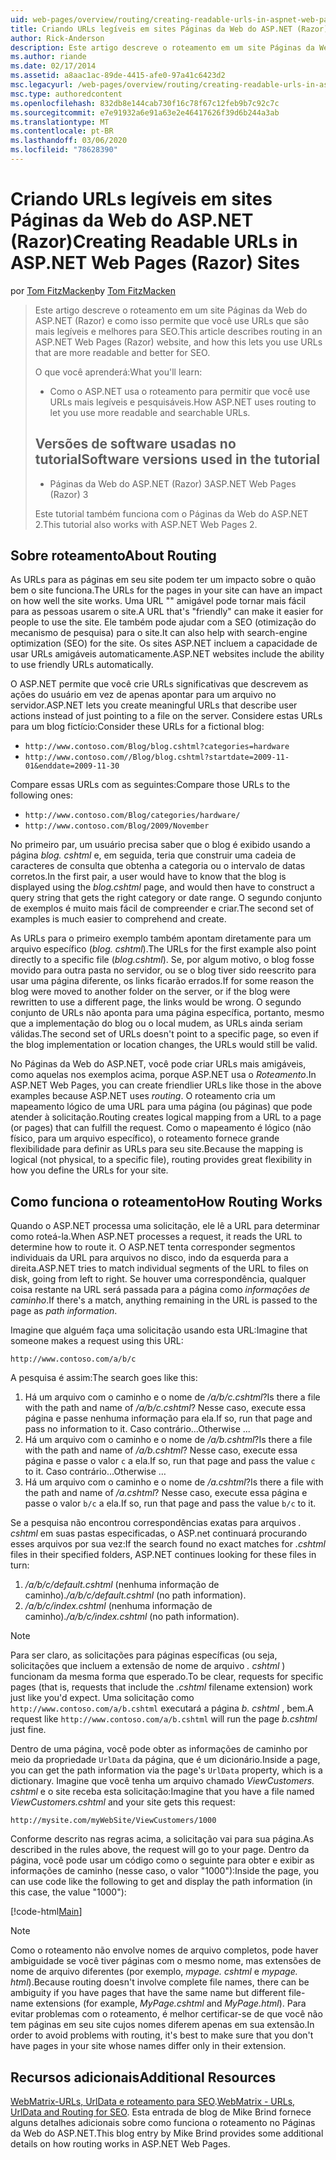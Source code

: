 ```yaml
---
uid: web-pages/overview/routing/creating-readable-urls-in-aspnet-web-pages-sites
title: Criando URLs legíveis em sites Páginas da Web do ASP.NET (Razor) | Microsoft Docs
author: Rick-Anderson
description: Este artigo descreve o roteamento em um site Páginas da Web do ASP.NET (Razor) e como isso permite que você use URLs que são mais legíveis e melhores para SEO. O que você vai...
ms.author: riande
ms.date: 02/17/2014
ms.assetid: a8aac1ac-89de-4415-afe0-97a41c6423d2
msc.legacyurl: /web-pages/overview/routing/creating-readable-urls-in-aspnet-web-pages-sites
msc.type: authoredcontent
ms.openlocfilehash: 832db8e144cab730f16c78f67c12feb9b7c92c7c
ms.sourcegitcommit: e7e91932a6e91a63e2e46417626f39d6b244a3ab
ms.translationtype: MT
ms.contentlocale: pt-BR
ms.lasthandoff: 03/06/2020
ms.locfileid: "78628390"
---
```

# <a name="creating-readable-urls-in-aspnet-web-pages-razor-sites"></a><span data-ttu-id="7f8a0-104">Criando URLs legíveis em sites Páginas da Web do ASP.NET (Razor)</span><span class="sxs-lookup"><span data-stu-id="7f8a0-104">Creating Readable URLs in ASP.NET Web Pages (Razor) Sites</span></span>

<span data-ttu-id="7f8a0-105">por [Tom FitzMacken](https://github.com/tfitzmac)</span><span class="sxs-lookup"><span data-stu-id="7f8a0-105">by [Tom FitzMacken](https://github.com/tfitzmac)</span></span>

> <span data-ttu-id="7f8a0-106">Este artigo descreve o roteamento em um site Páginas da Web do ASP.NET (Razor) e como isso permite que você use URLs que são mais legíveis e melhores para SEO.</span><span class="sxs-lookup"><span data-stu-id="7f8a0-106">This article describes routing in an ASP.NET Web Pages (Razor) website, and how this lets you use URLs that are more readable and better for SEO.</span></span>
> 
> <span data-ttu-id="7f8a0-107">O que você aprenderá:</span><span class="sxs-lookup"><span data-stu-id="7f8a0-107">What you'll learn:</span></span>
> 
> - <span data-ttu-id="7f8a0-108">Como o ASP.NET usa o roteamento para permitir que você use URLs mais legíveis e pesquisáveis.</span><span class="sxs-lookup"><span data-stu-id="7f8a0-108">How ASP.NET uses routing to let you use more readable and searchable URLs.</span></span>
>   
> 
> ## <a name="software-versions-used-in-the-tutorial"></a><span data-ttu-id="7f8a0-109">Versões de software usadas no tutorial</span><span class="sxs-lookup"><span data-stu-id="7f8a0-109">Software versions used in the tutorial</span></span>
> 
> 
> - <span data-ttu-id="7f8a0-110">Páginas da Web do ASP.NET (Razor) 3</span><span class="sxs-lookup"><span data-stu-id="7f8a0-110">ASP.NET Web Pages (Razor) 3</span></span>
>   
> 
> <span data-ttu-id="7f8a0-111">Este tutorial também funciona com o Páginas da Web do ASP.NET 2.</span><span class="sxs-lookup"><span data-stu-id="7f8a0-111">This tutorial also works with ASP.NET Web Pages 2.</span></span>

## <a name="about-routing"></a><span data-ttu-id="7f8a0-112">Sobre roteamento</span><span class="sxs-lookup"><span data-stu-id="7f8a0-112">About Routing</span></span>

<span data-ttu-id="7f8a0-113">As URLs para as páginas em seu site podem ter um impacto sobre o quão bem o site funciona.</span><span class="sxs-lookup"><span data-stu-id="7f8a0-113">The URLs for the pages in your site can have an impact on how well the site works.</span></span> <span data-ttu-id="7f8a0-114">Uma URL &quot;&quot; amigável pode tornar mais fácil para as pessoas usarem o site.</span><span class="sxs-lookup"><span data-stu-id="7f8a0-114">A URL that's &quot;friendly&quot; can make it easier for people to use the site.</span></span> <span data-ttu-id="7f8a0-115">Ele também pode ajudar com a SEO (otimização do mecanismo de pesquisa) para o site.</span><span class="sxs-lookup"><span data-stu-id="7f8a0-115">It can also help with search-engine optimization (SEO) for the site.</span></span> <span data-ttu-id="7f8a0-116">Os sites ASP.NET incluem a capacidade de usar URLs amigáveis automaticamente.</span><span class="sxs-lookup"><span data-stu-id="7f8a0-116">ASP.NET websites include the ability to use friendly URLs automatically.</span></span>

<span data-ttu-id="7f8a0-117">O ASP.NET permite que você crie URLs significativas que descrevem as ações do usuário em vez de apenas apontar para um arquivo no servidor.</span><span class="sxs-lookup"><span data-stu-id="7f8a0-117">ASP.NET lets you create meaningful URLs that describe user actions instead of just pointing to a file on the server.</span></span> <span data-ttu-id="7f8a0-118">Considere estas URLs para um blog fictício:</span><span class="sxs-lookup"><span data-stu-id="7f8a0-118">Consider these URLs for a fictional blog:</span></span>

- `http://www.contoso.com/Blog/blog.cshtml?categories=hardware`
- `http://www.contoso.com//Blog/blog.cshtml?startdate=2009-11-01&enddate=2009-11-30`

<span data-ttu-id="7f8a0-119">Compare essas URLs com as seguintes:</span><span class="sxs-lookup"><span data-stu-id="7f8a0-119">Compare those URLs to the following ones:</span></span>

- `http://www.contoso.com/Blog/categories/hardware/`
- `http://www.contoso.com/Blog/2009/November`

<span data-ttu-id="7f8a0-120">No primeiro par, um usuário precisa saber que o blog é exibido usando a página *blog. cshtml* e, em seguida, teria que construir uma cadeia de caracteres de consulta que obtenha a categoria ou o intervalo de datas corretos.</span><span class="sxs-lookup"><span data-stu-id="7f8a0-120">In the first pair, a user would have to know that the blog is displayed using the *blog.cshtml* page, and would then have to construct a query string that gets the right category or date range.</span></span> <span data-ttu-id="7f8a0-121">O segundo conjunto de exemplos é muito mais fácil de compreender e criar.</span><span class="sxs-lookup"><span data-stu-id="7f8a0-121">The second set of examples is much easier to comprehend and create.</span></span>

<span data-ttu-id="7f8a0-122">As URLs para o primeiro exemplo também apontam diretamente para um arquivo específico (*blog. cshtml*).</span><span class="sxs-lookup"><span data-stu-id="7f8a0-122">The URLs for the first example also point directly to a specific file (*blog.cshtml*).</span></span> <span data-ttu-id="7f8a0-123">Se, por algum motivo, o blog fosse movido para outra pasta no servidor, ou se o blog tiver sido reescrito para usar uma página diferente, os links ficarão errados.</span><span class="sxs-lookup"><span data-stu-id="7f8a0-123">If for some reason the blog were moved to another folder on the server, or if the blog were rewritten to use a different page, the links would be wrong.</span></span> <span data-ttu-id="7f8a0-124">O segundo conjunto de URLs não aponta para uma página específica, portanto, mesmo que a implementação do blog ou o local mudem, as URLs ainda seriam válidas.</span><span class="sxs-lookup"><span data-stu-id="7f8a0-124">The second set of URLs doesn't point to a specific page, so even if the blog implementation or location changes, the URLs would still be valid.</span></span>

<span data-ttu-id="7f8a0-125">No Páginas da Web do ASP.NET, você pode criar URLs mais amigáveis, como aquelas nos exemplos acima, porque ASP.NET usa o *Roteamento*.</span><span class="sxs-lookup"><span data-stu-id="7f8a0-125">In ASP.NET Web Pages, you can create friendlier URLs like those in the above examples because ASP.NET uses *routing*.</span></span> <span data-ttu-id="7f8a0-126">O roteamento cria um mapeamento lógico de uma URL para uma página (ou páginas) que pode atender à solicitação.</span><span class="sxs-lookup"><span data-stu-id="7f8a0-126">Routing creates logical mapping from a URL to a page (or pages) that can fulfill the request.</span></span> <span data-ttu-id="7f8a0-127">Como o mapeamento é lógico (não físico, para um arquivo específico), o roteamento fornece grande flexibilidade para definir as URLs para seu site.</span><span class="sxs-lookup"><span data-stu-id="7f8a0-127">Because the mapping is logical (not physical, to a specific file), routing provides great flexibility in how you define the URLs for your site.</span></span>

## <a name="how-routing-works"></a><span data-ttu-id="7f8a0-128">Como funciona o roteamento</span><span class="sxs-lookup"><span data-stu-id="7f8a0-128">How Routing Works</span></span>

<span data-ttu-id="7f8a0-129">Quando o ASP.NET processa uma solicitação, ele lê a URL para determinar como roteá-la.</span><span class="sxs-lookup"><span data-stu-id="7f8a0-129">When ASP.NET processes a request, it reads the URL to determine how to route it.</span></span> <span data-ttu-id="7f8a0-130">O ASP.NET tenta corresponder segmentos individuais da URL para arquivos no disco, indo da esquerda para a direita.</span><span class="sxs-lookup"><span data-stu-id="7f8a0-130">ASP.NET tries to match individual segments of the URL to files on disk, going from left to right.</span></span> <span data-ttu-id="7f8a0-131">Se houver uma correspondência, qualquer coisa restante na URL será passada para a página como *informações de caminho*.</span><span class="sxs-lookup"><span data-stu-id="7f8a0-131">If there's a match, anything remaining in the URL is passed to the page as *path information*.</span></span>

<span data-ttu-id="7f8a0-132">Imagine que alguém faça uma solicitação usando esta URL:</span><span class="sxs-lookup"><span data-stu-id="7f8a0-132">Imagine that someone makes a request using this URL:</span></span>

`http://www.contoso.com/a/b/c`

<span data-ttu-id="7f8a0-133">A pesquisa é assim:</span><span class="sxs-lookup"><span data-stu-id="7f8a0-133">The search goes like this:</span></span>

1. <span data-ttu-id="7f8a0-134">Há um arquivo com o caminho e o nome de */a/b/c.cshtml*?</span><span class="sxs-lookup"><span data-stu-id="7f8a0-134">Is there a file with the path and name of */a/b/c.cshtml*?</span></span> <span data-ttu-id="7f8a0-135">Nesse caso, execute essa página e passe nenhuma informação para ela.</span><span class="sxs-lookup"><span data-stu-id="7f8a0-135">If so, run that page and pass no information to it.</span></span> <span data-ttu-id="7f8a0-136">Caso contrário...</span><span class="sxs-lookup"><span data-stu-id="7f8a0-136">Otherwise ...</span></span>
2. <span data-ttu-id="7f8a0-137">Há um arquivo com o caminho e o nome de */a/b.cshtml*?</span><span class="sxs-lookup"><span data-stu-id="7f8a0-137">Is there a file with the path and name of */a/b.cshtml*?</span></span> <span data-ttu-id="7f8a0-138">Nesse caso, execute essa página e passe o valor `c` a ela.</span><span class="sxs-lookup"><span data-stu-id="7f8a0-138">If so, run that page and pass the value `c` to it.</span></span> <span data-ttu-id="7f8a0-139">Caso contrário...</span><span class="sxs-lookup"><span data-stu-id="7f8a0-139">Otherwise …</span></span>
3. <span data-ttu-id="7f8a0-140">Há um arquivo com o caminho e o nome de */a.cshtml*?</span><span class="sxs-lookup"><span data-stu-id="7f8a0-140">Is there a file with the path and name of */a.cshtml*?</span></span> <span data-ttu-id="7f8a0-141">Nesse caso, execute essa página e passe o valor `b/c` a ela.</span><span class="sxs-lookup"><span data-stu-id="7f8a0-141">If so, run that page and pass the value `b/c` to it.</span></span>

<span data-ttu-id="7f8a0-142">Se a pesquisa não encontrou correspondências exatas para arquivos *. cshtml* em suas pastas especificadas, o ASP.net continuará procurando esses arquivos por sua vez:</span><span class="sxs-lookup"><span data-stu-id="7f8a0-142">If the search found no exact matches for *.cshtml* files in their specified folders, ASP.NET continues looking for these files in turn:</span></span>

1. <span data-ttu-id="7f8a0-143">*/a/b/c/default.cshtml* (nenhuma informação de caminho).</span><span class="sxs-lookup"><span data-stu-id="7f8a0-143">*/a/b/c/default.cshtml* (no path information).</span></span>
2. <span data-ttu-id="7f8a0-144">*/a/b/c/index.cshtml* (nenhuma informação de caminho).</span><span class="sxs-lookup"><span data-stu-id="7f8a0-144">*/a/b/c/index.cshtml* (no path information).</span></span>

> [!NOTE]
> <span data-ttu-id="7f8a0-145">Para ser claro, as solicitações para páginas específicas (ou seja, solicitações que incluem a extensão de nome de arquivo *. cshtml* ) funcionam da mesma forma que esperado.</span><span class="sxs-lookup"><span data-stu-id="7f8a0-145">To be clear, requests for specific pages (that is, requests that include the *.cshtml* filename extension) work just like you'd expect.</span></span> <span data-ttu-id="7f8a0-146">Uma solicitação como `http://www.contoso.com/a/b.cshtml` executará a página *b. cshtml* , bem.</span><span class="sxs-lookup"><span data-stu-id="7f8a0-146">A request like `http://www.contoso.com/a/b.cshtml` will run the page *b.cshtml* just fine.</span></span>

<span data-ttu-id="7f8a0-147">Dentro de uma página, você pode obter as informações de caminho por meio da propriedade `UrlData` da página, que é um dicionário.</span><span class="sxs-lookup"><span data-stu-id="7f8a0-147">Inside a page, you can get the path information via the page's `UrlData` property, which is a dictionary.</span></span> <span data-ttu-id="7f8a0-148">Imagine que você tenha um arquivo chamado *ViewCustomers. cshtml* e o site receba esta solicitação:</span><span class="sxs-lookup"><span data-stu-id="7f8a0-148">Imagine that you have a file named *ViewCustomers.cshtml* and your site gets this request:</span></span>

`http://mysite.com/myWebSite/ViewCustomers/1000`

<span data-ttu-id="7f8a0-149">Conforme descrito nas regras acima, a solicitação vai para sua página.</span><span class="sxs-lookup"><span data-stu-id="7f8a0-149">As described in the rules above, the request will go to your page.</span></span> <span data-ttu-id="7f8a0-150">Dentro da página, você pode usar um código como o seguinte para obter e exibir as informações de caminho (nesse caso, o valor &quot;1000&quot;):</span><span class="sxs-lookup"><span data-stu-id="7f8a0-150">Inside the page, you can use code like the following to get and display the path information (in this case, the value &quot;1000&quot;):</span></span>

[!code-html[Main](creating-readable-urls-in-aspnet-web-pages-sites/samples/sample1.html)]

> [!NOTE]
> <span data-ttu-id="7f8a0-151">Como o roteamento não envolve nomes de arquivo completos, pode haver ambiguidade se você tiver páginas com o mesmo nome, mas extensões de nome de arquivo diferentes (por exemplo, *mypage. cshtml* e *mypage. html*).</span><span class="sxs-lookup"><span data-stu-id="7f8a0-151">Because routing doesn't involve complete file names, there can be ambiguity if you have pages that have the same name but different file-name extensions (for example, *MyPage.cshtml* and *MyPage.html*).</span></span> <span data-ttu-id="7f8a0-152">Para evitar problemas com o roteamento, é melhor certificar-se de que você não tem páginas em seu site cujos nomes diferem apenas em sua extensão.</span><span class="sxs-lookup"><span data-stu-id="7f8a0-152">In order to avoid problems with routing, it's best to make sure that you don't have pages in your site whose names differ only in their extension.</span></span>

<a id="Additional_Resources"></a>
## <a name="additional-resources"></a><span data-ttu-id="7f8a0-153">Recursos adicionais</span><span class="sxs-lookup"><span data-stu-id="7f8a0-153">Additional Resources</span></span>

<span data-ttu-id="7f8a0-154">[WebMatrix-URLs, UrlData e roteamento para SEO](http://www.mikesdotnetting.com/Article/165/WebMatrix-URLs-UrlData-and-Routing-for-SEO).</span><span class="sxs-lookup"><span data-stu-id="7f8a0-154">[WebMatrix - URLs, UrlData and Routing for SEO](http://www.mikesdotnetting.com/Article/165/WebMatrix-URLs-UrlData-and-Routing-for-SEO).</span></span> <span data-ttu-id="7f8a0-155">Esta entrada de blog de Mike Brind fornece alguns detalhes adicionais sobre como funciona o roteamento no Páginas da Web do ASP.NET.</span><span class="sxs-lookup"><span data-stu-id="7f8a0-155">This blog entry by Mike Brind provides some additional details on how routing works in ASP.NET Web Pages.</span></span>
